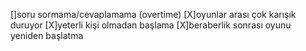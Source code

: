 
[]soru sormama/cevaplamama (overtime)
[X]oyunlar arası çok karışık duruyor
[X]yeterli kişi olmadan başlama 
[X]beraberlik sonrası oyunu yeniden başlatma